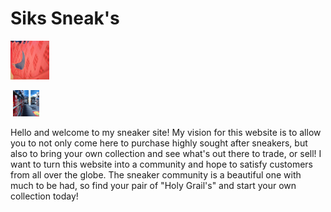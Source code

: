   >

<html lang="en">
<head>
  <meta charset="utf-8">

  <title>Siks Sneak's</title>
  <meta name="description" content="HTML5 Template">
  
</head>

<body>
  <h1> Siks Sneak's </h1>
  
  <img src ="NikeSnkr.jpg" alt="Nike Shoe" width="62" height="62">
  
  <img src ="shoeStore.jpg" alt="Store front" width="42" height="42">
  
<p>Hello and welcome to my sneaker site! My vision for this website is to allow you to not only come here to purchase highly sought after sneakers, 
  but also to bring your own collection and see what's out there to trade, or sell! I want to turn this website into a community and hope to satisfy customers from all over the globe.
  The sneaker community is a beautiful one with much to be had, so find your pair of "Holy Grail's" and start your own collection today!</p>
  
  
</body>
  
</html>
